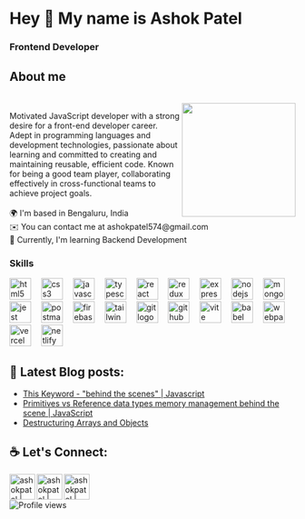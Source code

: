 <h1 align="left">Hey 👋 My name is Ashok Patel</h1>

<h3 align="left">Frontend Developer</h3>

<h2 align="left">About me</h2>


<br clear="both">
<img align="right" height="200" src="https://64.media.tumblr.com/997065ee0d829476e1299d239c844163/tumblr_omt8bvbDfC1v9gbpno1_400.gifv"  />


<p align="left">Motivated JavaScript developer with a strong desire for a front-end developer career. Adept in programming languages and development technologies, passionate about learning and committed to creating and maintaining reusable, efficient code. Known for being a good team player, collaborating effectively in cross-functional teams to achieve project goals.<br><br>🌍 I'm based in Bengaluru, India<br>✉️ You can contact me at ashokpatel574@gmail.com<br>🧠 Currently, I'm learning Backend Development</p>



<h3 align="left">Skills</h3>

<div align="left">
  <img src="https://cdn.simpleicons.org/html5/E34F26" height="38" alt="html5 logo"  />
  <img width="10" />
  <img src="https://cdn.simpleicons.org/css3/1572B6" height="38" alt="css3 logo"  />
  <img width="10" />
  <img src="https://cdn.simpleicons.org/javascript/F7DF1E" height="38" alt="javascript logo"  />
  <img width="10" />
  <img src="https://cdn.jsdelivr.net/gh/devicons/devicon/icons/typescript/typescript-original.svg" height="38" alt="typescript logo"  />
  <img width="10" />
  <img src="https://cdn.jsdelivr.net/gh/devicons/devicon/icons/react/react-original.svg" height="38" alt="react logo"  />
  <img width="10" />
  <img src="https://cdn.jsdelivr.net/gh/devicons/devicon/icons/redux/redux-original.svg" height="38" alt="redux logo"  />
  <img width="10" />
  <img src="https://cdn.jsdelivr.net/gh/devicons/devicon/icons/express/express-original.svg" height="38" alt="express logo"  />
  <img width="10" />
  <img src="https://cdn.jsdelivr.net/gh/devicons/devicon/icons/nodejs/nodejs-original.svg" height="38" alt="nodejs logo"  />
  <img width="10" />
  <img src="https://cdn.jsdelivr.net/gh/devicons/devicon/icons/mongodb/mongodb-original.svg" height="38" alt="mongodb logo"  />
  <img width="10" />
  <img src="https://cdn.jsdelivr.net/gh/devicons/devicon/icons/jest/jest-plain.svg" height="38" alt="jest logo"  />
  <img width="10" />
  <img src="https://skillicons.dev/icons?i=postman" height="38" alt="postman logo"  />
  <img width="10" />
  <img src="https://cdn.simpleicons.org/firebase/FFCA28" height="38" alt="firebase logo"  />
  <img width="10" />
  <img src="https://cdn.simpleicons.org/tailwindcss/06B6D4" height="38" alt="tailwindcss logo"  />
  <img width="10" />
  <img src="https://cdn.simpleicons.org/git/F05032" height="38" alt="git logo"  />
  <img width="10" />
  <img src="https://skillicons.dev/icons?i=github" height="38" alt="github logo"  />
  <img width="10" />
  <img src="https://skillicons.dev/icons?i=vite" height="38" alt="vite logo"  />
  <img width="10" />
  <img src="https://cdn.simpleicons.org/babel/F9DC3E" height="38" alt="babel logo"  />
  <img width="10" />
  <img src="https://skillicons.dev/icons?i=webpack" height="38" alt="webpack logo"  />
  <img width="10" />
  <img src="https://skillicons.dev/icons?i=vercel" height="38" alt="vercel logo"  />
  <img width="10" />
  <img src="https://skillicons.dev/icons?i=netlify" height="38" alt="netlify logo"  />
</div>


<h2 align="left">📕 Latest Blog posts:</h2>


- <a href="https://ashokpatel.hashnode.dev/this-keyword-javascript">This Keyword - "behind the scenes" | Javascript </a>
- <a href="https://ashokpatel.hashnode.dev/primitives-vs-reference-data-types-memory-management-behind-the-scene-or-javascript">Primitives vs Reference data types memory management behind the scene | JavaScript</a>
- <a href="https://ashokpatel.hashnode.dev/destructuring-arrays-and-objects">Destructuring Arrays and Objects</a>

<h2 align="left">☕ Let's Connect:</h2>

[<img align="left" alt="ashokpatel | linkedin" width="45px" src="https://img.icons8.com/fluency/48/000000/linkedin.png" />][linkedin]
[<img align="left" alt="ashokpatel | twitter" width="45px" src="https://img.icons8.com/fluency/48/000000/twitter-squared.png" />][twitter]
[<img align="left" alt="ashokpatel | email" width="45px" src="https://img.icons8.com/fluency/48/000000/apple-mail.png" />][gmail]


[linkedin]: https://www.linkedin.com/in/ashokpatel574/
[twitter]: https://twitter.com/ashokpatel574
[gmail]: https://mail.google.com/mail/?view=cm&fs=1&to=ashokpatel574@gmail.com



<br/>


<h2></h2>

![Profile views](https://visitor-badge.laobi.icu/badge?page_id=profile-readme.repoName)<br/>


